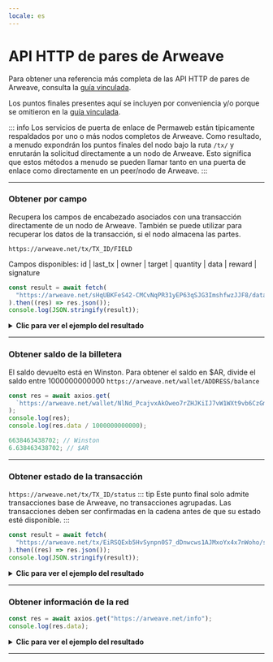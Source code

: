 ```yaml
---
locale: es
---
```


# API HTTP de pares de Arweave

Para obtener una referencia más completa de las API HTTP de pares de Arweave, consulta la [guía vinculada](https://docs.arweave.org/developers/server/http-api).

Los puntos finales presentes aquí se incluyen por conveniencia y/o porque se omitieron en la [guía vinculada](https://docs.arweave.org/developers/server/http-api).

::: info
Los servicios de puerta de enlace de Permaweb están típicamente respaldados por uno o más nodos completos de Arweave. Como resultado, a menudo expondrán los puntos finales del nodo bajo la ruta `/tx/` y enrutarán la solicitud directamente a un nodo de Arweave. Esto significa que estos métodos a menudo se pueden llamar tanto en una puerta de enlace como directamente en un peer/nodo de Arweave.
:::

<hr />

### Obtener por campo

Recupera los campos de encabezado asociados con una transacción directamente de un nodo de Arweave. También se puede utilizar para recuperar los datos de la transacción, si el nodo
almacena las partes.

`https://arweave.net/tx/TX_ID/FIELD`

Campos disponibles: id | last_tx | owner | target | quantity | data | reward | signature

```js
const result = await fetch(
  "https://arweave.net/sHqUBKFeS42-CMCvNqPR31yEP63qSJG3ImshfwzJJF8/data"
).then((res) => res.json());
console.log(JSON.stringify(result));
```

<details>
<summary><b>Clic para ver el ejemplo del resultado</b></summary>

```json
{
  "ticker": "ANT-PENDING",
  "name": "pending",
  "owner": "NlNd_PcajvxAkOweo7rZHJKiIJ7vW1WXt9vb6CzGmC0",
  "controller": "NlNd_PcajvxAkOweo7rZHJKiIJ7vW1WXt9vb6CzGmC0",
  "evolve": null,
  "records": {
    "@": "As-g0fqvO_ALZpSI8yKfCZaFtnmuwWasY83BQ520Duw"
  },
  "balances": { "NlNd_PcajvxAkOweo7rZHJKiIJ7vW1WXt9vb6CzGmC0": 1 }
}
```

</details>
<hr />

### Obtener saldo de la billetera

El saldo devuelto está en Winston. Para obtener el saldo en $AR, divide el saldo entre 1000000000000
`https://arweave.net/wallet/ADDRESS/balance`

```js
const res = await axios.get(
  `https://arweave.net/wallet/NlNd_PcajvxAkOweo7rZHJKiIJ7vW1WXt9vb6CzGmC0/balance`
);
console.log(res);
console.log(res.data / 1000000000000);

6638463438702; // Winston
6.638463438702; // $AR
```

<hr />

### Obtener estado de la transacción

`https://arweave.net/tx/TX_ID/status`
::: tip
Este punto final solo admite transacciones base de Arweave, no transacciones agrupadas. Las transacciones deben ser confirmadas en la cadena antes de que su estado esté disponible.
:::

```js
const result = await fetch(
  "https://arweave.net/tx/EiRSQExb5HvSynpn0S7_dDnwcws1AJMxoYx4x7nWoho/status"
).then((res) => res.json());
console.log(JSON.stringify(result));
```

<details>
<summary><b>Clic para ver el ejemplo del resultado</b></summary>

```json
{
  "block_height": 1095552,
  "block_indep_hash": "hyhLEyOw5WcIhZxq-tlnxhnEFgKChKHFrMoUdgIg2Sw0WoBMbdx6uSJKjxnQWon3",
  "number_of_confirmations": 10669
}
```

</details>
<hr />

### Obtener información de la red

```js
const res = await axios.get("https://arweave.net/info");
console.log(res.data);
```

<details>
<summary><b>Clic para ver el ejemplo del resultado</b></summary>

```json
{
  "network": "arweave.N.1",
  "version": 5,
  "release": 53,
  "height": 1106211,
  "current": "bqPU_7t-TdRIxgsja0ftgEMNnlGL6OX621LPJJzYP12w-uB_PN4F7qRYD-DpIuRu",
  "blocks": 1092577,
  "peers": 13922,
  "queue_length": 0,
  "node_state_latency": 0
}
```

</details>
<hr />
